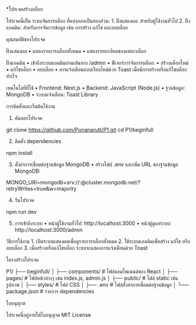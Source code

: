 *โปรเจคสร้างบล็อก

โปรเจคนี้เป็น ระบบจัดการบล็อก ที่แบ่งออกเป็นสองส่วน:
	1.	ฝั่งแสดงผล: สำหรับผู้ใช้งานทั่วไป
	2.	ฝั่งแอดมิน: สำหรับการจัดการข้อมูล เช่น การสร้าง แก้ไข และลบบล็อก

คุณสมบัติของโปรเจค

ฝั่งแสดงผล
	•	แสดงรายการบล็อกทั้งหมด
	•	แสดงรายละเอียดของแต่ละบล็อก

ฝั่งแอดมิน
	•	เข้าถึงระบบแอดมินผ่านเส้นทาง /admin
	•	ฟีเจอร์การจัดการบล็อก:
	•	สร้างบล็อกใหม่
	•	แก้ไขบล็อก
	•	ลบบล็อก
	•	การแจ้งเตือนแบบเรียลไทม์ด้วย Toast เมื่อมีการสร้างหรือแก้ไขบล็อกสำเร็จ

เทคโนโลยีที่ใช้
	•	Frontend: Next.js
	•	Backend: JavaScript (Node.js)
	•	ฐานข้อมูล: MongoDB
	•	ระบบแจ้งเตือน: Toast Library

การติดตั้งและเริ่มต้นใช้งาน

1. คัดลอกโปรเจค

git clone https://github.com/Ponanarutt/P1.git
cd P1/beginfull

2. ติดตั้ง dependencies

npm install

3. ตั้งค่าการเชื่อมต่อฐานข้อมูล MongoDB
	•	สร้างไฟล์ .env และเพิ่ม URL ของฐานข้อมูล MongoDB:

MONGO_URI=mongodb+srv://<username>:<password>@cluster.mongodb.net/<dbname>?retryWrites=true&w=majority



4. รันโปรเจค

npm run dev

5. การเข้าถึงระบบ
	•	หน้าผู้ใช้งานทั่วไป: http://localhost:3000
	•	หน้าผู้ดูแลระบบ: http://localhost:3000/admin

วิธีการใช้งาน
	1.	เปิดระบบแสดงผลเพื่อดูรายการบล็อกทั้งหมด
	2.	ใช้ระบบแอดมินเพื่อสร้าง แก้ไข หรือลบบล็อก
	3.	เมื่อสร้างหรือแก้ไขบล็อก ระบบจะแสดงการแจ้งเตือนด้วย Toast

โครงสร้างโปรเจค

P1/
├── beginfull/
│   ├── components/    # ไฟล์คอมโพเนนต์ของ React
│   ├── pages/         # ไฟล์หน้าต่างๆ เช่น index.js, admin.js
│   ├── public/        # ไฟล์ static เช่น รูปภาพ
│   ├── styles/        # ไฟล์ CSS
│   ├── .env           # ไฟล์ตั้งค่าการเชื่อมต่อฐานข้อมูล
│   └── package.json   # รายการ dependencies

ใบอนุญาต

โปรเจคนี้อยู่ภายใต้ใบอนุญาต MIT License

